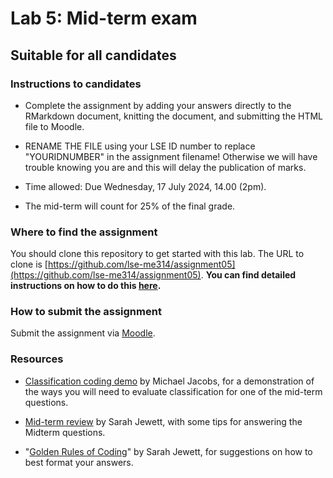 # Lab 5: Mid-term exam

## Suitable for all candidates

### Instructions to candidates  

* Complete the assignment by adding your answers directly to the RMarkdown document, knitting the document, and submitting the HTML file to Moodle.  

* RENAME THE FILE using your LSE ID number to replace "YOURIDNUMBER" in the assignment filename!  Otherwise we will have trouble knowing you are and this will delay the publication of marks.

* Time allowed: Due Wednesday, 17 July 2024, 14.00 (2pm).

* The mid-term will count for 25\% of the final grade.


### Where to find the assignment

You should clone this repository to get started with this lab.  The URL to clone is [https://github.com/lse-me314/assignment05](https://github.com/lse-me314/assignment05).  **You can find detailed instructions on how to do this [here](https://lse-me314.github.io/instructions).**


### How to submit the assignment

Submit the assignment via [Moodle](https://shortcourses.lse.ac.uk/course/view.php?id=158).


### Resources

*  [Classification coding demo](Classification-coding-demo.md) by Michael Jacobs, for a demonstration of the ways you will need to evaluate classification for one of the mid-term questions.

*  [Mid-term review](Midterm_Review.md) by Sarah Jewett, with some tips for answering the Midterm questions.

*  "[Golden Rules of Coding](Golden_Rules_Coding.md)" by Sarah Jewett, for suggestions on how to best format your answers. 
